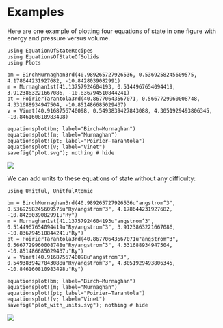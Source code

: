 # Examples

Here are one example of plotting four equations of state in one figure with
energy and pressure versus volume.

```@example 1
using EquationOfStateRecipes
using EquationsOfStateOfSolids
using Plots

bm = BirchMurnaghan3rd(40.989265727926536, 0.5369258245609575, 4.178644231927682, -10.8428039082991)
m = Murnaghan1st(41.13757924604193, 0.5144967654094419, 3.9123863221667086, -10.836794510844241)
pt = PoirierTarantola3rd(40.86770643567071, 0.5667729960008748, 4.331688934947504, -10.851486685029437)
v = Vinet(40.9168756740098, 0.5493839427843088, 4.3051929493806345, -10.846160810983498)

equationsplot(bm; label="Birch–Murnaghan")
equationsplot!(m; label="Murnaghan")
equationsplot!(pt; label="Poirier–Tarantola")
equationsplot!(v; label="Vinet")
savefig("plot.svg"); nothing # hide
```

![](plot.svg)

We can add units to these equations of state without any difficulty:

```@example 1
using Unitful, UnitfulAtomic

bm = BirchMurnaghan3rd(40.989265727926536u"angstrom^3", 0.5369258245609575u"Ry/angstrom^3", 4.178644231927682, -10.8428039082991u"Ry")
m = Murnaghan1st(41.13757924604193u"angstrom^3", 0.5144967654094419u"Ry/angstrom^3", 3.9123863221667086, -10.836794510844241u"Ry")
pt = PoirierTarantola3rd(40.86770643567071u"angstrom^3", 0.5667729960008748u"Ry/angstrom^3", 4.331688934947504, -10.851486685029437u"Ry")
v = Vinet(40.9168756740098u"angstrom^3", 0.5493839427843088u"Ry/angstrom^3", 4.3051929493806345, -10.846160810983498u"Ry")

equationsplot(bm; label="Birch–Murnaghan")
equationsplot!(m; label="Murnaghan")
equationsplot!(pt; label="Poirier–Tarantola")
equationsplot!(v; label="Vinet")
savefig("plot_with_units.svg"); nothing # hide
```

![](plot_with_units.svg)
